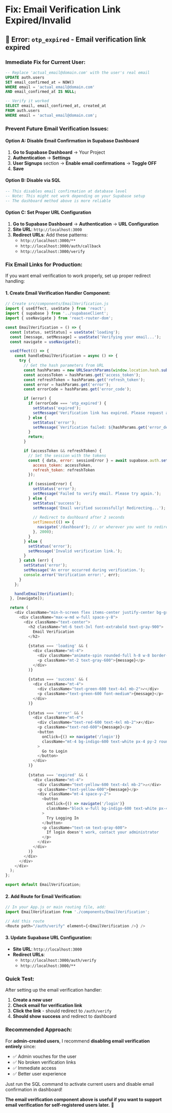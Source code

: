 # Fix: Email Verification Link Expired/Invalid

## 🚨 **Error:** `otp_expired` - Email verification link expired

### **Immediate Fix for Current User:**

```sql
-- Replace 'actual_email@domain.com' with the user's real email
UPDATE auth.users 
SET email_confirmed_at = NOW() 
WHERE email = 'actual_email@domain.com' 
AND email_confirmed_at IS NULL;

-- Verify it worked
SELECT email, email_confirmed_at, created_at 
FROM auth.users 
WHERE email = 'actual_email@domain.com';
```

### **Prevent Future Email Verification Issues:**

#### Option A: Disable Email Confirmation in Supabase Dashboard
1. **Go to Supabase Dashboard** → Your Project
2. **Authentication** → **Settings** 
3. **User Signups** section → **Enable email confirmations** → **Toggle OFF**
4. **Save**

#### Option B: Disable via SQL
```sql
-- This disables email confirmation at database level
-- Note: This might not work depending on your Supabase setup
-- The dashboard method above is more reliable
```

#### Option C: Set Proper URL Configuration
1. **Go to Supabase Dashboard** → **Authentication** → **URL Configuration**
2. **Site URL**: `http://localhost:3000`
3. **Redirect URLs**: Add these patterns:
   - `http://localhost:3000/**`
   - `http://localhost:3000/auth/callback`
   - `http://localhost:3000/verify`

### **Fix Email Links for Production:**

If you want email verification to work properly, set up proper redirect handling:

#### 1. Create Email Verification Handler Component:

```javascript
// Create src/components/EmailVerification.js
import { useEffect, useState } from 'react';
import { supabase } from '../supabaseClient';
import { useNavigate } from 'react-router-dom';

const EmailVerification = () => {
  const [status, setStatus] = useState('loading');
  const [message, setMessage] = useState('Verifying your email...');
  const navigate = useNavigate();

  useEffect(() => {
    const handleEmailVerification = async () => {
      try {
        // Get the hash parameters from URL
        const hashParams = new URLSearchParams(window.location.hash.substring(1));
        const accessToken = hashParams.get('access_token');
        const refreshToken = hashParams.get('refresh_token');
        const error = hashParams.get('error');
        const errorCode = hashParams.get('error_code');

        if (error) {
          if (errorCode === 'otp_expired') {
            setStatus('expired');
            setMessage('Verification link has expired. Please request a new one or contact admin.');
          } else {
            setStatus('error');
            setMessage(`Verification failed: ${hashParams.get('error_description') || error}`);
          }
          return;
        }

        if (accessToken && refreshToken) {
          // Set the session with the tokens
          const { data, error: sessionError } = await supabase.auth.setSession({
            access_token: accessToken,
            refresh_token: refreshToken
          });

          if (sessionError) {
            setStatus('error');
            setMessage('Failed to verify email. Please try again.');
          } else {
            setStatus('success');
            setMessage('Email verified successfully! Redirecting...');
            
            // Redirect to dashboard after 2 seconds
            setTimeout(() => {
              navigate('/dashboard'); // or wherever you want to redirect
            }, 2000);
          }
        } else {
          setStatus('error');
          setMessage('Invalid verification link.');
        }
      } catch (err) {
        setStatus('error');
        setMessage('An error occurred during verification.');
        console.error('Verification error:', err);
      }
    };

    handleEmailVerification();
  }, [navigate]);

  return (
    <div className="min-h-screen flex items-center justify-center bg-gray-50">
      <div className="max-w-md w-full space-y-8">
        <div className="text-center">
          <h2 className="mt-6 text-3xl font-extrabold text-gray-900">
            Email Verification
          </h2>
          
          {status === 'loading' && (
            <div className="mt-4">
              <div className="animate-spin rounded-full h-8 w-8 border-b-2 border-indigo-600 mx-auto"></div>
              <p className="mt-2 text-gray-600">{message}</p>
            </div>
          )}
          
          {status === 'success' && (
            <div className="mt-4">
              <div className="text-green-600 text-4xl mb-2">✓</div>
              <p className="text-green-600 font-medium">{message}</p>
            </div>
          )}
          
          {status === 'error' && (
            <div className="mt-4">
              <div className="text-red-600 text-4xl mb-2">✗</div>
              <p className="text-red-600">{message}</p>
              <button
                onClick={() => navigate('/login')}
                className="mt-4 bg-indigo-600 text-white px-4 py-2 rounded hover:bg-indigo-700"
              >
                Go to Login
              </button>
            </div>
          )}
          
          {status === 'expired' && (
            <div className="mt-4">
              <div className="text-yellow-600 text-4xl mb-2">⚠</div>
              <p className="text-yellow-600">{message}</p>
              <div className="mt-4 space-y-2">
                <button
                  onClick={() => navigate('/login')}
                  className="block w-full bg-indigo-600 text-white px-4 py-2 rounded hover:bg-indigo-700"
                >
                  Try Logging In
                </button>
                <p className="text-sm text-gray-600">
                  If login doesn't work, contact your administrator
                </p>
              </div>
            </div>
          )}
        </div>
      </div>
    </div>
  );
};

export default EmailVerification;
```

#### 2. Add Route for Email Verification:

```javascript
// In your App.js or main routing file, add:
import EmailVerification from './components/EmailVerification';

// Add this route
<Route path="/auth/verify" element={<EmailVerification />} />
```

#### 3. Update Supabase URL Configuration:
- **Site URL**: `http://localhost:3000`
- **Redirect URLs**: 
  - `http://localhost:3000/auth/verify`
  - `http://localhost:3000/**`

### **Quick Test:**

After setting up the email verification handler:

1. **Create a new user**
2. **Check email for verification link**  
3. **Click the link** - should redirect to `/auth/verify`
4. **Should show success** and redirect to dashboard

### **Recommended Approach:**

For **admin-created users**, I recommend **disabling email verification entirely** since:
- ✅ Admin vouches for the user
- ✅ No broken verification links  
- ✅ Immediate access
- ✅ Better user experience

Just run the SQL command to activate current users and disable email confirmation in dashboard!

**The email verification component above is useful if you want to support email verification for self-registered users later.** 🚀